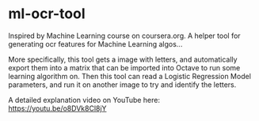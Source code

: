 ml-ocr-tool
===========

Inspired by Machine Learning course on coursera.org.
A helper tool for generating ocr features for Machine Learning algos... 

More specifically, this tool gets a image with letters, and automatically export them into a matrix 
that can be imported into Octave to run some learning algorithm on.
Then this tool can read a Logistic Regression Model parameters, and run it on another image
to try and identify the letters.

A detailed explanation video on YouTube here:
https://youtu.be/o8DVk8Cl8jY
